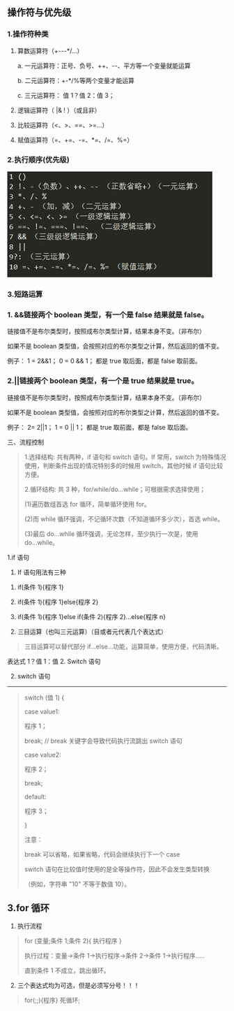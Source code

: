 ## 操作符与优先级

### 1.操作符种类

1.  算数运算符（+---\*/\...）

    a. 一元运算符：正号、负号、++、\--、平方等一个变量就能运算

    b. 二元运算符：+-\*/%等两个变量才能运算

    c. 三元运算符： 值 1？值 2：值 3；

2.  逻辑运算符（ \|& ! ）（或且非）

3.  比较运算符（\<、\>、==、\>=\...）

4.  赋值运算符（=、+=、-=、\*=、/=、%=）

### 2.执行顺序(优先级)

![image](./执行顺序.jpg)

### 3.短路运算

### 1. &&链接两个 boolean 类型，有一个是 false 结果就是 false。

链接值不是布尔类型时，按照成布尔类型计算，结果本身不变。（非布尔）

如果不是 boolean 类型值，会按照对应的布尔类型之计算，然后返回的值不变。

例子： 1 = 2&&1； 0 = 0 && 1； 都是 true 取后面，都是 false 取前面。

### 2.||链接两个 boolean 类型，有一个是 true 结果就是 true。

链接值不是布尔类型时，按照成布尔类型计算，结果本身不变。（非布尔）

如果不是 boolean 类型值，会按照对应的布尔类型之计算，然后返回的值不变。

例子： 2= 2\|\|1； 1 = 0 \|\| 1； 都是 true 取前面，都是 false 取后面。

三、流程控制

> 1.选择结构:
> 共有两种，if 语句和 switch 语句。If 常用，switch 为特殊情况使用，判断条件出现的情况特别多的时候用 switch，其他时候 if 语句比较方便。
>
> 2.循环结构: 共 3 种，for/while/do\...while；可根据需求选择使用；
>
> (1)遍历数组首选 for 循环，简单循环使用 for。
>
> (2)而 while 循环强调，不记循环次数（不知道循环多少次），首选 while。
>
> (3)最后 do\...while 循环强调，无论怎样，至少执行一次是，使用 do\...while。

1.if 语句

1.  If 语句用法有三种

<!-- -->

1.  if(条件 1){程序 1}

2.  if(条件 1){程序 1}else{程序 2}

3.  if(条件 1){程序 1}else if(条件 2){程序 2}\...else{程序 n}

<!-- -->

2.  三目运算（也叫三元运算）（目或者元代表几个表达式）

> 三目运算可以替代部分 if\...else\...功能，运算简单，使用方便，代码清晰。

表达式 1？值 1：值 2. Switch 语句

2. switch 语句

---

> switch (值 1) {
>
> case value1:
>
> 程序 1；
>
> break; // break 关键字会导致代码执行流跳出 switch 语句
>
> case value2:
>
> 程序 2；
>
> break;
>
> default:
>
> 程序 3；
>
> }
>
> 注意：
>
> break 可以省略，如果省略，代码会继续执行下一个 case
>
> switch 语句在比较值时使用的是全等操作符，因此不会发生类型转换
>
> （例如，字符串 \"10\" 不等于数值 10）。

## 3.for 循环

1.  执行流程

> for (变量;条件 1;条件 2){ 执行程序 }
>
> 执行过程：变量-\>条件 1-\>执行程序-\>条件 2-\>条件 1-\>执行程序\.....
>
> 直到条件 1 不成立，跳出循环。

2.  三个表达式均为可选，但是必须写分号！！！

> for(;;){程序} 死循环;
